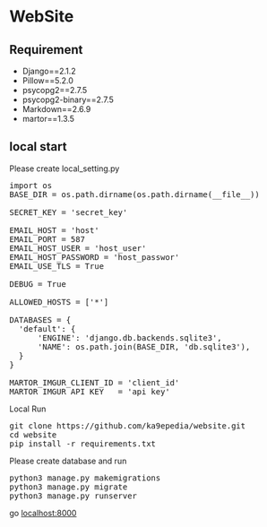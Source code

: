 # WebSite

## Requirement
- Django==2.1.2
- Pillow==5.2.0
- psycopg2==2.7.5
- psycopg2-binary==2.7.5
- Markdown==2.6.9
- martor==1.3.5

## local start
Please create local_setting.py
<pre>
import os
BASE_DIR = os.path.dirname(os.path.dirname(__file__))

SECRET_KEY = 'secret_key'
 
EMAIL_HOST = 'host'
EMAIL_PORT = 587
EMAIL_HOST_USER = 'host_user'
EMAIL_HOST_PASSWORD = 'host_passwor'
EMAIL_USE_TLS = True
 
DEBUG = True
 
ALLOWED_HOSTS = ['*']
  
DATABASES = {
  'default': {
      'ENGINE': 'django.db.backends.sqlite3',
      'NAME': os.path.join(BASE_DIR, 'db.sqlite3'),
  }
}

MARTOR_IMGUR_CLIENT_ID = 'client_id'
MARTOR_IMGUR_API_KEY   = 'api_key'
</pre>
Local Run
<pre>
git clone https://github.com/ka9epedia/website.git
cd website
pip install -r requirements.txt
</pre>
Please create database and run
<pre>
python3 manage.py makemigrations
python3 manage.py migrate
python3 manage.py runserver
</pre>
go [localhost:8000](http://localhost:8000/)

